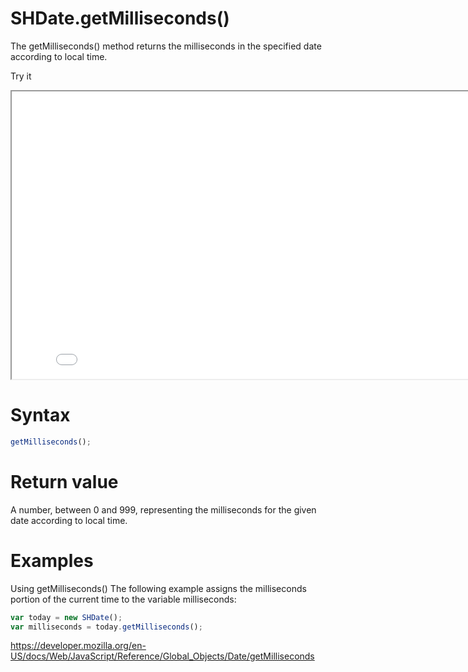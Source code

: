 # SHDate.getMilliseconds()

The getMilliseconds() method returns the milliseconds in the specified date according to local time.

Try it

<iframe style="width: 830px; height: 460px;" src="/SHDateTime-js/examples/live.html?function=getMilliseconds" title="MDN Web Docs Interactive Example" loading="lazy"></iframe>
<br/>

# Syntax

```js
getMilliseconds();
```

# Return value

A number, between 0 and 999, representing the milliseconds for the given date according to local time.

# Examples

Using getMilliseconds()
The following example assigns the milliseconds portion of the current time to the variable milliseconds:

```js
var today = new SHDate();
var milliseconds = today.getMilliseconds();
```

https://developer.mozilla.org/en-US/docs/Web/JavaScript/Reference/Global_Objects/Date/getMilliseconds
